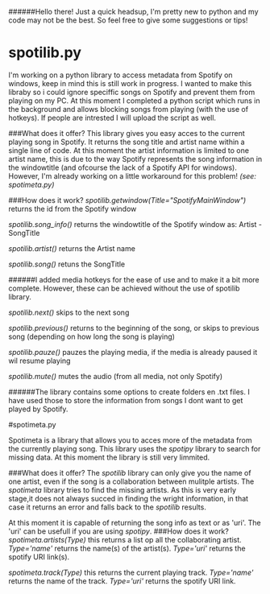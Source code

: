 ######Hello there! Just a quick headsup, I'm pretty new to python and my code may not be the best. So feel free to give some suggestions or tips!

# spotilib.py
I'm working on a python library to access metadata from Spotify on windows, keep in mind this is still work in progress. I wanted to make this libraby so i could ignore speciffic songs on Spotify and prevent them from playing on my PC. At this moment I completed a python script which runs in the background and allows blocking songs from playing (with the use of hotkeys). If people are intrested I will upload the script as well.

###What does it offer?
This library gives you easy acces to the current playing song in Spotify. It returns the song title and artist name within a single line of code. At this moment the artist information is limited to one artist name, this is due to the way Spotify represents the song information in the windowtitle (and ofcourse the lack of a Spotify API for windows). However, I'm already working on a little workaround for this problem! *(see: spotimeta.py)*

###How does it work?
*spotilib.getwindow(Title="SpotifyMainWindow")* returns the id from the Spotify window

*spotilib.song_info()* returns the windowtitle of the Spotify window as: Artist - SongTitle

*spotilib.artist()* returns the Artist name

*spotilib.song()* retuns the SongTitle


######I added media hotkeys for the ease of use and to make it a bit more complete. However, these can be achieved without the use of spotilib library.


*spotilib.next()* skips to the next song

*spotilib.previous()* returns to the beginning of the song, or skips to previous song (depending on how long the song is playing)

*spotilib.pauze()* pauzes the playing media, if the media is already paused it wil resume playing

*spotilib.mute()* mutes the audio (from all media, not only Spotify)


######The library contains some options to create folders en .txt files. I have used those to store the information from songs I dont want to get played by Spotify.





#spotimeta.py

Spotimeta is a library that allows you to acces more of the metadata from the currently playing song. This library uses the *spotipy* library to search for missing data. At this moment the library is still very limmited.

###What does it offer?
The *spotilib* library can only give you the name of one artist, even if the song is a collaboration between mulitple artists. The *spotimeta* library tries to find the missing artists. As this is very early stage,it does not always succed in finding the wright information, in that case it returns an error and falls back to the *spotilib* results.

At this moment it is capable of returning the song info as text or as 'uri'. The 'uri' can be usefull if you are using *spotipy*.
###How does it work?
*spotimeta.artists(Type)* this returns a list op all the collaborating artist. *Type='name'* returns the name(s) of the artist(s). *Type='uri'* returns the spotify URI link(s).

*spotimeta.track(Type)* this returns the current playing track. *Type='name'* returns the name of the track. *Type='uri'* returns the spotify URI link.
